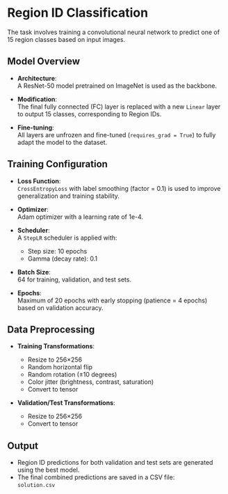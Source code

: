 # Region ID Classification
The task involves training a convolutional neural network to predict one of 15 region classes based on input images.

## Model Overview

- **Architecture**:  
  A ResNet-50 model pretrained on ImageNet is used as the backbone.

- **Modification**:  
  The final fully connected (FC) layer is replaced with a new `Linear` layer to output 15 classes, corresponding to Region IDs.

- **Fine-tuning**:  
  All layers are unfrozen and fine-tuned (`requires_grad = True`) to fully adapt the model to the dataset.

## Training Configuration

- **Loss Function**:  
  `CrossEntropyLoss` with label smoothing (factor = 0.1) is used to improve generalization and training stability.

- **Optimizer**:  
  Adam optimizer with a learning rate of 1e-4.

- **Scheduler**:  
  A `StepLR` scheduler is applied with:
  - Step size: 10 epochs  
  - Gamma (decay rate): 0.1

- **Batch Size**:  
  64 for training, validation, and test sets.

- **Epochs**:  
  Maximum of 20 epochs with early stopping (patience = 4 epochs) based on validation accuracy.

## Data Preprocessing

- **Training Transformations**:
  - Resize to 256×256  
  - Random horizontal flip  
  - Random rotation (±10 degrees)  
  - Color jitter (brightness, contrast, saturation)  
  - Convert to tensor

- **Validation/Test Transformations**:
  - Resize to 256×256  
  - Convert to tensor

## Output

- Region ID predictions for both validation and test sets are generated using the best model.
- The final combined predictions are saved in a CSV file:  
  `solution.csv`
